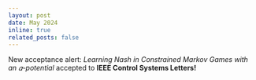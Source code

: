 ```yaml
---
layout: post
date: May 2024
inline: true
related_posts: false
---
```


New acceptance alert: <em> Learning Nash in Constrained Markov Games with an 𝛼-potential </em> accepted to **IEEE Control Systems Letters!**
